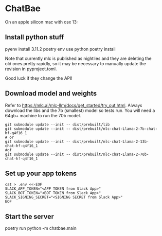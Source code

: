 # ChatBae

On an apple silicon mac with osx 13:

## Install python stuff
pyenv install 3.11.2
poetry env use python
poetry install

Note that currently mlc is published as nightlies and
they are deleting the old ones pretty rapidly, so it may be
necessary to manually update the revision in pyproject.toml.

Good luck if they change the API!

## Download model and weights

Refer to https://mlc.ai/mlc-llm/docs/get_started/try_out.html.
Always download the libs and the 7b (smallest) model so tests run. You
will need a 64gb+ machine to run the 70b model.

```shell
git submodule update --init -- dist/prebuilt/lib
git submodule update --init -- dist/prebuilt/mlc-chat-Llama-2-7b-chat-hf-q4f16_1
# or 
git submodule update --init -- dist/prebuilt/mlc-chat-Llama-2-13b-chat-hf-q4f16_1
#of 
git submodule update --init -- dist/prebuilt/mlc-chat-Llama-2-70b-chat-hf-q4f16_1
```

## Set up your app tokens
```shell
cat > .env <<-EOF
SLACK_APP_TOKEN="<APP TOKEN from Slack App>"
SLACK_BOT_TOKEN="<BOT TOKEN from Slack App>"
SLACK_SIGNING_SECRET="<SIGNING SECRET from Slack App>"
EOF
```

## Start the server
poetry run python -m chatbae.main
